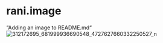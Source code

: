 # rani.image
 “Adding an image to README.md“
![312172695_681999936690548_4727627660332250527_n](https://user-images.githubusercontent.com/117826682/201117916-2ef967a0-3b11-445c-b946-a942b9421ae0.jpg)
